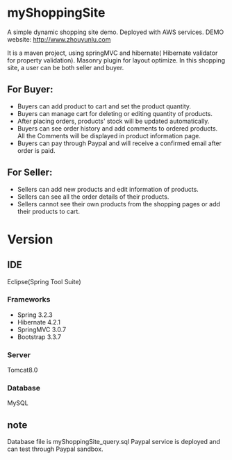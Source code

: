 # myShoppingSite

A simple dynamic shopping site demo. Deployed with AWS services. DEMO website: http://www.zhouyunlu.com


It is a maven project, using springMVC and hibernate( Hibernate validator for property validation). Masonry plugin for layout optimize.
In this shopping site, a user can be both seller and buyer. 
## For Buyer:
* Buyers can add product to cart and set the product quantity.
* Buyers can manage cart for deleting or editing quantity of products.
* After placing orders, products' stock will be updated automatically.
* Buyers can see order history and add comments to ordered products. All the Comments will be displayed in product information page.
* Buyers can pay through Paypal and will receive a confirmed email after order is paid.

## For Seller:
* Sellers can add new products and edit information of products.
* Sellers can see all the order details of their products.
* Sellers cannot see their own products from the shopping pages or add their products to cart.


# Version
## IDE 
Eclipse(Spring Tool Suite)
### Frameworks
* Spring 3.2.3
* Hibernate 4.2.1
* SpringMVC 3.0.7
* Bootstrap 3.3.7   
### Server
Tomcat8.0
### Database
MySQL


## note 
Database file is myShoppingSite_query.sql 
Paypal service is deployed and can test through Paypal sandbox. 
